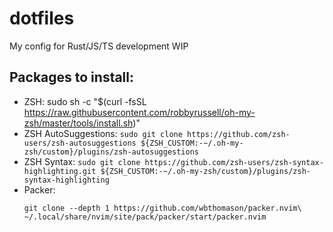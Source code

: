 # dotfiles

My config for Rust/JS/TS development
WIP

## Packages to install:

- ZSH:
  sudo sh -c "$(curl -fsSL https://raw.githubusercontent.com/robbyrussell/oh-my-zsh/master/tools/install.sh)"
- ZSH AutoSuggestions:
  `sudo git clone https://github.com/zsh-users/zsh-autosuggestions ${ZSH_CUSTOM:-~/.oh-my-zsh/custom}/plugins/zsh-autosuggestions`
- ZSH Syntax:
  `sudo git clone https://github.com/zsh-users/zsh-syntax-highlighting.git ${ZSH_CUSTOM:-~/.oh-my-zsh/custom}/plugins/zsh-syntax-highlighting`
- Packer:
  ```
  git clone --depth 1 https://github.com/wbthomason/packer.nvim\
  ~/.local/share/nvim/site/pack/packer/start/packer.nvim
  ```
